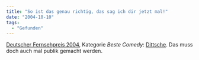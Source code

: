 ```yaml
---
title: "So ist das genau richtig, das sag ich dir jetzt mal!"
date: "2004-10-10"
tags:
  - "Gefunden"
---
```


[Deutscher Fernsehpreis 2004](http://wdr.de/themen/kultur/rundfunk/wdr/deutscher_fernsehpreis_2004/gewinner_und_nominierte.jhtml?rubrikenstyle=kultur), Kategorie _Beste Comedy_: [Dittsche](http://www.wdr.de/comedy/sendungen/dittsche.phtml). Das muss doch auch mal publik gemacht werden.

